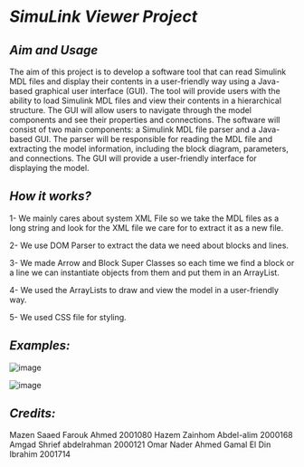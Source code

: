 # _SimuLink Viewer Project_
## _Aim and Usage_
The aim of this project is to develop a software tool that can read Simulink MDL files and display their contents in a user-friendly way using a Java-based graphical user interface (GUI). The tool will provide users with the ability to load Simulink MDL files and view their contents in a hierarchical structure. The GUI will allow users to navigate through the model components and see their properties and connections. The software will consist of two main components: a Simulink MDL file parser and a Java-based GUI. The parser will be responsible for reading the MDL file and extracting the model information, including the block diagram, parameters, and connections. The GUI will provide a user-friendly interface for displaying the model.

## _How it works?_
1- We mainly cares about system XML File so we take the MDL files as a long string and look for the XML file we care for to extract it as a new file.

2- We use DOM Parser to extract the data we need about blocks and lines.

3- We made Arrow and Block Super Classes so each time we find a block or a line we can instantiate objects from them and put them in an ArrayList.

4- We used the ArrayLists to draw and view the model in a user-friendly way.

5- We used CSS file for styling.




## _Examples:_
![image](https://github.com/ElecSpartan/AdvProg_SimuLink_Viewer_Project/assets/112751175/88ff54c6-6c29-4f74-9c12-94748f418588)

![image](https://github.com/ElecSpartan/AdvProg_SimuLink_Viewer_Project/assets/112751175/295ca66d-aa1a-415c-bcdb-200046976609)

## _Credits:_
Mazen Saaed Farouk Ahmed 2001080
Hazem Zainhom Abdel-alim 2000168
Amgad Shrief abdelrahman 2000121
Omar Nader Ahmed Gamal El Din Ibrahim 2001714



